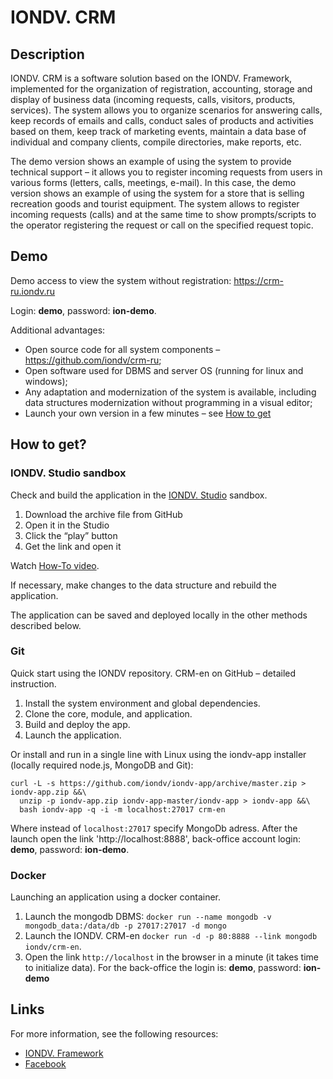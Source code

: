# IONDV. CRM
## Description

IONDV. CRM is a software solution based on the IONDV. Framework, implemented for the organization of registration, accounting, storage and display of business data (incoming requests, calls, visitors, products, services). The system allows you to organize scenarios for answering calls, keep records of emails and calls, conduct sales of products and activities based on them, keep track of marketing events, maintain a data base of individual and company clients, compile directories, make reports, etc.

The demo version shows an example of using the system to provide technical support – it allows you to register incoming requests from users in various forms (letters, calls, meetings, e-mail). In this case, the demo version shows an example of using the system for a store that is selling recreation goods and tourist equipment. The system allows to register incoming requests (calls) and at the same time to show prompts/scripts to the operator registering the request or call on the specified request topic. 

## Demo

Demo access to view the system without registration: https://crm-ru.iondv.ru

Login: **demo**, password: **ion-demo**.

Additional advantages:
- Open source code for all system components – https://github.com/iondv/crm-ru;
- Open software used for DBMS and server OS (running for linux and windows);
- Any adaptation and modernization of the system is available, including data structures modernization without programming in a visual editor;
- Launch your own version in a few minutes – see [How to get](#how-to-get)

## How to get?

### IONDV. Studio sandbox
Check and build the application in the [IONDV. Studio](https://studio.iondv.com) sandbox.
1. Download the archive file from GitHub
2. Open it in the Studio
3. Click the “play” button
4. Get the link and open it

Watch [How-To video](https://www.youtube.com/watch?v=s7q9_YXkeEo).   

If necessary, make changes to the data structure and rebuild the application.

The application can be saved and deployed locally in the other methods described below.

### Git

Quick start using the IONDV repository.  CRM-en on GitHub – detailed instruction.
1. Install the system environment and global dependencies.
2. Clone the core, module, and application.
3. Build and deploy the app.
4. Launch the application.

Or install and run in a single line with Linux using the iondv-app installer (locally required node.js, MongoDB and Git):
```
curl -L -s https://github.com/iondv/iondv-app/archive/master.zip > iondv-app.zip &&\
  unzip -p iondv-app.zip iondv-app-master/iondv-app > iondv-app &&\
  bash iondv-app -q -i -m localhost:27017 crm-en
  ```

Where instead of `localhost:27017` specify MongoDb adress. After the launch open the link 'http://localhost:8888', back-office account login: **demo**, password: **ion-demo**. 

### Docker
Launching an application using a docker container.

1. Launch the mongodb DBMS: `docker run --name mongodb -v mongodb_data:/data/db -p 27017:27017 -d mongo` 
2. Launch the IONDV. CRM-en `docker run -d -p 80:8888 --link mongodb iondv/crm-en`. 
3. Open the link `http://localhost` in the browser in a minute (it takes time to initialize data). For the back-office the login is: **demo**, password: **ion-demo** 

## Links
For more information, see the following resources:
- [IONDV. Framework](https://iondv.com/portal/index) 
- [Facebook](https://www.facebook.com/iondv/) 
